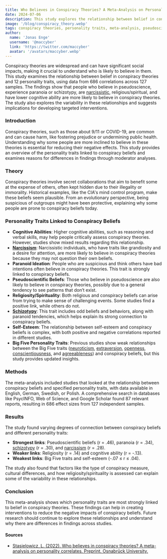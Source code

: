 ```yaml
---
title: Who Believes in Conspiracy Theories? A Meta-Analysis on Personality Traits
date: 2024-07-06
description: This study explores the relationship between belief in conspiracy theories and various personality traits, identifying key factors that influence these beliefs and suggesting implications for targeted interventions.
image: '/blog/conspiracy_theory.webp'
tags: conspiracy theories, personality traits, meta-analysis, pseudoscientific beliefs, paranoia, schizotypy, narcissism, religiosity, cognitive ability, Big Five personality traits, belief in conspiracy theories, psychological research, intervention strategies, social impacts of conspiracy theories, personality psychology
author:
  name: 'Jonas Enge'
  username: '@maccyber'
  link: 'https://twitter.com/maccyber'
  avatar: '/avatars/maccyber.webp'
---
```


Conspiracy theories are widespread and can have significant social impacts, making it crucial to understand who is likely to believe in them. This study examines the relationship between belief in conspiracy theories and 12 personality traits, using data from 686 correlations across 127 samples. The findings show that people who believe in pseudoscience, experience paranoia or schizotypy, are [narcissistic](/articles/narcissism), religious/spiritual, and have lower cognitive ability are more likely to believe in conspiracy theories. The study also explores the variability in these relationships and suggests implications for developing targeted interventions.

### Introduction

Conspiracy theories, such as those about 9/11 or COVID-19, are common and can cause harm, like fostering prejudice or undermining public health. Understanding why some people are more inclined to believe in these theories is essential for reducing their negative effects. This study provides an overview of the personality traits linked to conspiracy beliefs and examines reasons for differences in findings through moderator analyses.

### Theory

Conspiracy theories involve secret collaborations that aim to benefit some at the expense of others, often kept hidden due to their illegality or immorality. Historical examples, like the CIA's mind control program, make these beliefs seem plausible. From an evolutionary perspective, being suspicious of outgroups might have been protective, explaining why some people are prone to conspiracy beliefs today.

### Personality Traits Linked to Conspiracy Beliefs

- **Cognitive Abilities**: Higher cognitive abilities, such as reasoning and verbal skills, may help people critically assess conspiracy theories. However, studies show mixed results regarding this relationship.
- [**Narcissism**](/articles/narcissism): Narcissistic individuals, who have traits like grandiosity and a desire for attention, are more likely to believe in conspiracy theories because they may not question their own beliefs.
- **Paranoid Ideation**: People who are suspicious and think others have bad intentions often believe in conspiracy theories. This trait is strongly linked to conspiracy beliefs.
- **Pseudoscientific Beliefs**: Those who believe in pseudoscience are also likely to believe in conspiracy theories, possibly due to a general tendency to see patterns that don’t exist.
- **Religiosity/Spirituality**: Both religious and conspiracy beliefs can arise from trying to make sense of challenging events. Some studies find a positive link, while others do not.
- [**Schizotypy**](/articles/schizotypal): This trait includes odd beliefs and behaviors, along with paranoid tendencies, which helps explain its strong connection to conspiracy beliefs.
- **Self-Esteem**: The relationship between self-esteem and conspiracy beliefs is complex, with both positive and negative correlations reported in different studies.
- **Big Five Personality Traits**: Previous studies show weak relationships between the Big Five traits ([neuroticism](/articles/neuroticism), [extraversion](/articles/extraversion), [openness](/articles/openness_to_experience), [conscientiousness](/articles/conscientiousness), and [agreeableness](/articles/agreeableness)) and conspiracy beliefs, but this study provides updated insights.

### Methods

The meta-analysis included studies that looked at the relationship between conspiracy beliefs and specified personality traits, with data available in English, German, Swedish, or Polish. A comprehensive search in databases like PsycINFO, Web of Science, and Google Scholar found 87 relevant reports, resulting in 686 effect sizes from 127 independent samples.

### Results

The study found varying degrees of connection between conspiracy beliefs and different personality traits:

- **Strongest links**: Pseudoscientific beliefs (r = .46), paranoia (r = .34), [schizotypy](/articles/schizotypal) (r = .30), and [narcissism](/articles/narcissism) (r = .28).
- **Weaker links**: Religiosity (r = .14) and cognitive ability (r = -.13).
- **Weakest links**: Big Five traits and self-esteem (-.07 ≤ r ≤ .04).

The study also found that factors like the type of conspiracy measure, cultural differences, and how religiosity/spirituality is assessed can explain some of the variability in these relationships.

### Conclusion

This meta-analysis shows which personality traits are most strongly linked to belief in conspiracy theories. These findings can help in creating interventions to reduce the negative impacts of conspiracy beliefs. Future research should continue to explore these relationships and understand why there are differences in findings across studies.

#### **Sources**

- [Stasielowicz, L. (2022). Who believes in conspiracy theories? A meta-analysis on personality correlates. Preprint. Osnabrück University.](https://doi.org/10.1016/j.jrp.2022.104229)
